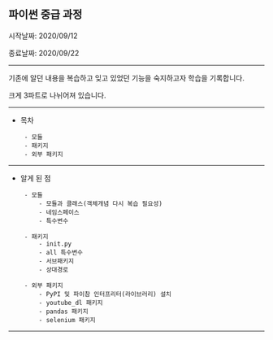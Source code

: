 파이썬 중급 과정
-
시작날짜: 2020/09/12

종료날짜: 2020/09/22

--- 

기존에 알던 내용을 복습하고 잊고 있었던 기능을 숙지하고자 학습을 기록합니다.

크게 3파트로 나뉘어져 있습니다.


---


 - 목차

        - 모듈
        - 패키지
        - 외부 패키지
---


 - 알게 된 점
 
        - 모듈
            - 모듈과 클래스(객체개념 다시 복습 필요성)
            - 네임스페이스
            - 특수변수
            
        - 패키지
            - init.py
            - all 특수변수
            - 서브패키지
            - 상대경로
            
        - 외부 패키지
            - PyPI 및 파이참 인터프리터(라이브러리) 설치
            - youtube_dl 패키지
            - pandas 패키지
            - selenium 패키지
        
---